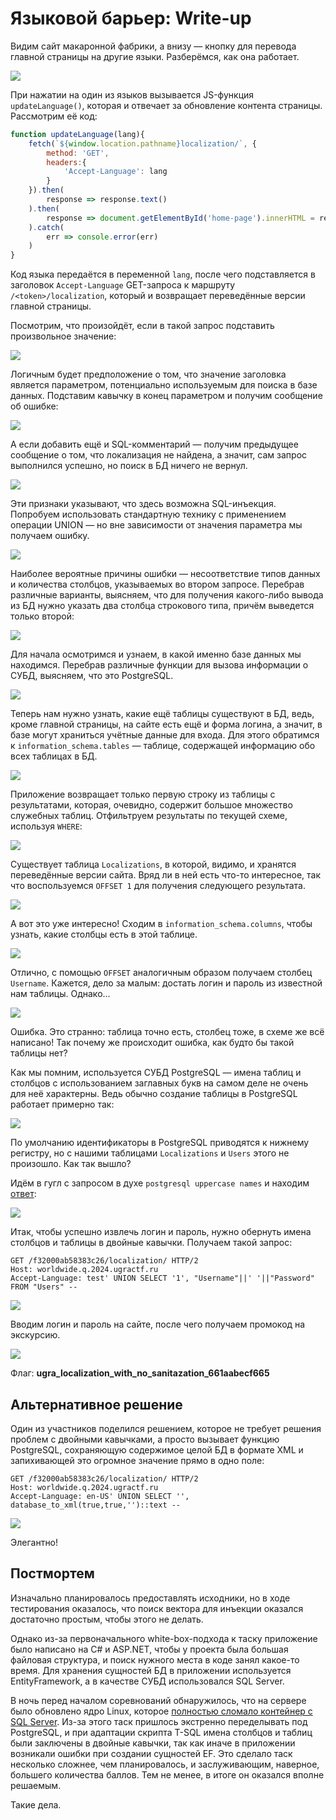 # Языковой барьер: Write-up

Видим сайт макаронной фабрики, а внизу — кнопку для перевода главной страницы на другие языки. Разберёмся, как она работает.

![](writeup/01-html.png)

При нажатии на один из языков вызывается JS-функция `updateLanguage()`, которая и отвечает за обновление контента страницы. Рассмотрим её код:

```javascript
function updateLanguage(lang){
    fetch(`${window.location.pathname}localization/`, {
        method: 'GET',
        headers:{
            'Accept-Language': lang
        }
    }).then(
        response => response.text()
    ).then(
        response => document.getElementById('home-page').innerHTML = response
    ).catch(
        err => console.error(err)
    )
}
```

Код языка передаётся в переменной `lang`, после чего подставляется в заголовок `Accept-Language` GET-запроса к маршруту `/<token>/localization`, который и возвращает переведённые версии главной страницы.

Посмотрим, что произойдёт, если в такой запрос подставить произвольное значение:

![](writeup/02-random.png)

Логичным будет предположение о том, что значение заголовка является параметром, потенциально используемым для поиска в базе данных. Подставим кавычку в конец параметром и получим сообщение об ошибке:

![](writeup/03-quote.png)

А если добавить ещё и SQL-комментарий — получим предыдущее сообщение о том, что локализация не найдена, а значит, сам запрос выполнился успешно, но поиск в БД ничего не вернул.

![](writeup/04-quote-comment.png)

Эти признаки указывают, что здесь возможна SQL-инъекция. Попробуем использовать стандартную технику с применением операции UNION — но вне зависимости от значения параметра мы получаем ошибку.

![](writeup/05-union-err.png)

Наиболее вероятные причины ошибки — несоответствие типов данных и количества столбцов, указываемых во втором запросе. Перебрав различные варианты, выясняем, что для получения какого-либо вывода из БД нужно указать два столбца строкового типа, причём выведется только второй:

![](writeup/06-union-succ.png)

Для начала осмотримся и узнаем, в какой именно базе данных мы находимся. Перебрав различные функции для вызова информации о СУБД, выясняем, что это PostgreSQL.

![](writeup/07-version.png)

Теперь нам нужно узнать, какие ещё таблицы существуют в БД, ведь, кроме главной страницы, на сайте есть ещё и форма логина, а значит, в базе могут храниться учётные данные для входа. Для этого обратимся к `information_schema.tables` — таблице, содержащей информацию обо всех таблицах в БД. 

![](writeup/08-oneline.png)

Приложение возвращает только первую строку из таблицы с результатами, которая, очевидно, содержит большое множество служебных таблиц. Отфильтруем результаты по текущей схеме, используя `WHERE`:

![](writeup/09-schema-filter.png)

Существует таблица `Localizations`, в которой, видимо, и хранятся переведённые версии сайта. Вряд ли в ней есть что-то интересное, так что воспользуемся `OFFSET 1` для получения следующего результата.

![](writeup/10-users-table.png)

А вот это уже интересно! Сходим в `information_schema.columns`, чтобы узнать, какие столбцы есть в этой таблице. 

![](writeup/11-columns.png)

Отлично, с помощью `OFFSET` аналогичным образом получаем столбец `Username`. Кажется, дело за малым: достать логин и пароль из известной нам таблицы. Однако…

![](writeup/12-error.png)

Ошибка. Это странно: таблица точно есть, столбец тоже, в схеме же всё написано! Так почему же происходит ошибка, как будто бы такой таблицы нет?

Как мы помним, используется СУБД PostgreSQL — имена таблиц и столбцов с использованием заглавных букв на самом деле не очень для неё характерны. Ведь обычно создание таблицы в PostgreSQL работает примерно так:

![](writeup/13-lowercase.png)

По умолчанию идентификаторы в PostgreSQL приводятся к нижнему регистру, но с нашими таблицами `Localizations` и `Users` этого не произошло. Как так вышло?

Идём в гугл с запросом в духе `postgresql uppercase names` и находим [ответ](https://stackoverflow.com/questions/43111996/why-postgresql-does-not-like-uppercase-table-names):

![](writeup/14-answer.png)

Итак, чтобы успешно извлечь логин и пароль, нужно обернуть имена столбцов и таблицы в двойные кавычки. Получаем такой запрос:

```
GET /f32000ab58383c26/localization/ HTTP/2
Host: worldwide.q.2024.ugractf.ru
Accept-Language: test' UNION SELECT '1', "Username"||' '||"Password" FROM "Users" --

```

![](writeup/15-creds.png)

Вводим логин и пароль на сайте, после чего получаем промокод на экскурсию.


![](writeup/16-flag.png)

Флаг: **ugra_localization_with_no_sanitazation_661aabecf665**

## Альтернативное решение

Один из участников поделился решением, которое не требует решения проблем с двойными кавычками, а просто вызывает функцию PostgreSQL, сохраняющую содержимое целой БД в формате XML и запихивающей это огромное значение прямо в одно поле:

```
GET /f32000ab58383c26/localization/ HTTP/2
Host: worldwide.q.2024.ugractf.ru
Accept-Language: en-US' UNION SELECT '', database_to_xml(true,true,'')::text --

```

![](writeup/17-alt-solution.png)

Элегантно!

## Постмортем

Изначально планировалось предоставлять исходники, но в ходе тестирования оказалось, что поиск вектора для инъекции оказался достаточно простым, чтобы этого не делать.

Однако из-за первоначального white-box-подхода к таску приложение было написано на C# и ASP.NET, чтобы у проекта была большая файловая структура, и поиск нужного места в коде занял какое-то время. Для хранения сущностей БД в приложении используется EntityFramework, а в качестве СУБД использовался SQL Server.

В ночь перед началом соревнований обнаружилось, что на сервере было обновлено ядро Linux, которое [полностью сломало контейнер с SQL Server](https://github.com/microsoft/mssql-docker/issues/868). Из-за этого таск пришлось экстренно переделывать под PostgreSQL, и при адаптации скрипта T-SQL имена столбцов и таблиц были заключены в двойные кавычки, так как иначе в приложении возникали ошибки при создании сущностей EF. Это сделало таск несколько сложнее, чем планировалось, и заслуживающим, наверное, большего количества баллов. Тем не менее, в итоге он оказался вполне решаемым.

Такие дела.
